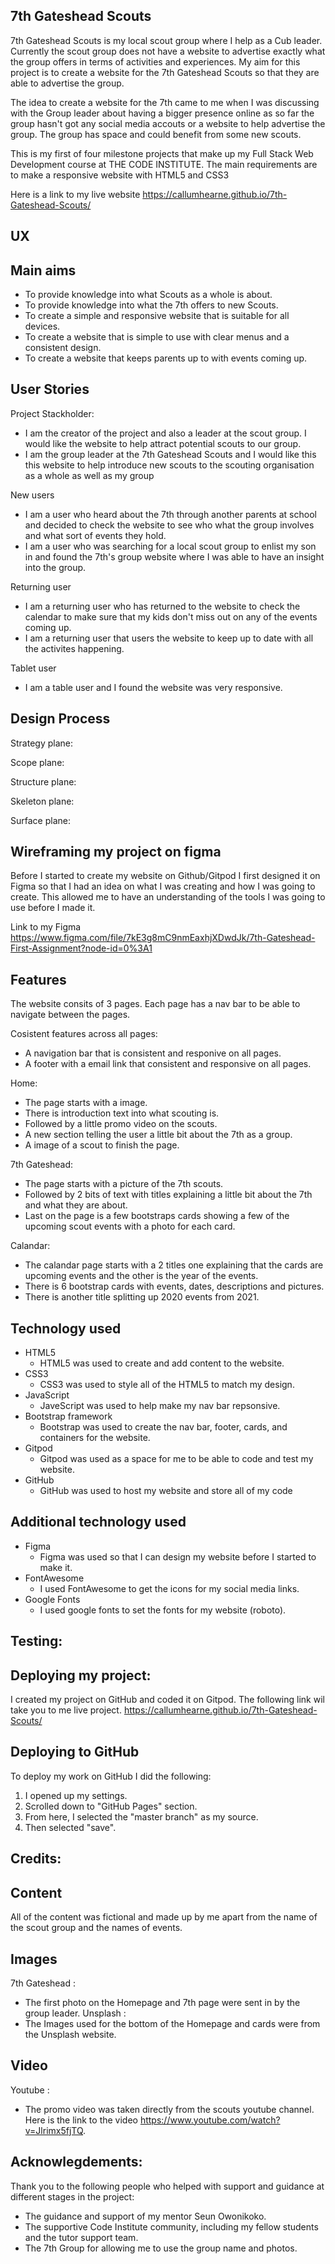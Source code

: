 7th Gateshead Scouts
-

7th Gateshead Scouts is my local scout group where I help as a Cub leader. Currently the scout group does not have a website to advertise exactly what the group offers in terms of activities and experiences. My aim for this project is to create a website for the 7th Gateshead Scouts so that they are able to advertise the group.

The idea to create a website for the 7th came to me when I was discussing with the Group leader about having a bigger presence online as so far the group hasn't got any social media accouts or a website to help advertise the group. The group has space and could benefit from some new scouts.

This is my first of four milestone projects that make up my Full Stack Web Development course at THE CODE INSTITUTE. The main requirements are to make a responsive website with HTML5 and CSS3

Here is a link to my live website  https://callumhearne.github.io/7th-Gateshead-Scouts/

UX
-

Main aims
-

- To provide knowledge into what Scouts as a whole is about.
- To provide knowledge into what the 7th offers to new Scouts.
- To create a simple and responsive website that is suitable for all devices.
- To create a website that is simple to use with clear menus and a consistent design.
- To create a website that keeps parents up to with events coming up.

User Stories
-

Project Stackholder:

- I am the creator of the project and also a leader at the scout group. I would like the website to help attract potential scouts to our group.
- I am the group leader at the 7th Gateshead Scouts and I would like this this website to help introduce new scouts to the scouting organisation as a whole as well as my group

New users

- I am a user who heard about the 7th through another parents at school and decided to check the website to see who what the group involves and what sort of events they hold.
- I am a user who was searching for a local scout group to enlist my son in and found the 7th's group website where I was able to have an insight into the group.

Returning user

- I am a returning user who has returned to the website to check the calendar to make sure that my kids don't miss out on any of the events coming up.
- I am a returning user that users the website to keep up to date with all the activites happening.

Tablet user

- I am a table user and I found the website was very responsive.

Design Process
-

Strategy plane:

Scope plane:

Structure plane:

Skeleton plane:

Surface plane:

Wireframing my project on figma
-
Before I started to create my website on Github/Gitpod I first designed it on Figma so that I had an idea on what I was creating and how I was going to create. This allowed me to have an understanding of the tools I was going to use before I made it.

Link to my Figma
https://www.figma.com/file/7kE3g8mC9nmEaxhjXDwdJk/7th-Gateshead-First-Assignment?node-id=0%3A1

Features
-
The website consits of 3 pages. Each page has a nav bar to be able to navigate between the pages.

Cosistent features across all pages:
- A navigation bar that is consistent and responive on all pages.
- A footer with a email link that consistent and responsive on all pages.

Home:
- The page starts with a image.
- There is introduction text into what scouting is.
- Followed by a little promo video on the scouts.
- A new section telling the user a little bit about the 7th as a group.
- A image of a scout to finish the page.

7th Gateshead:
- The page starts with a picture of the 7th scouts.
- Followed by 2 bits of text with titles explaining a little bit about the 7th and what they are about.
- Last on the page is a few bootstraps cards showing a few of the upcoming scout events with a photo for each card.

Calandar:
- The calandar page starts with a 2 titles one explaining that the cards are upcoming events and the other is the year of the events.
- There is 6 bootstrap cards with events, dates, descriptions and pictures.
- There is another title splitting up 2020 events from 2021.

Technology used
-
- HTML5
   - HTML5 was used to create and add content to the website.
- CSS3
   - CSS3 was used to style all of the HTML5 to match my design.
- JavaScript
   - JaveScript was used to help make my nav bar repsonsive.
- Bootstrap framework
   - Bootstrap was used to create the nav bar, footer, cards, and containers for the website.
- Gitpod
   - Gitpod was used as a space for me to be able to code and test my website.
- GitHub
   - GitHub was used to host my website and store all of my code
   
Additional technology used
-
- Figma
   - Figma was used so that I can design my website before I started to make it.
- FontAwesome
   - I used FontAwesome to get the icons for my social media links.
- Google Fonts
   - I used google fonts to set the fonts for my website (roboto).

Testing:
-

Deploying my project:
-
I created my project on GitHub and coded it on Gitpod. The following link wil take you to me live project. https://callumhearne.github.io/7th-Gateshead-Scouts/

Deploying to GitHub
-
To deploy my work on GitHub I did the following:
1. I opened up my settings.
2. Scrolled down to "GitHub Pages" section.
3. From here, I selected the "master branch" as my source.
4. Then selected "save".

Credits:
-
Content
-
All of the content was fictional and made up by me apart from the name of the scout group and the names of events.

Images
-
7th Gateshead :
- The first photo on the Homepage and 7th page were sent in by the group leader.
Unsplash :
- The Images used for the bottom of the Homepage and cards were from the Unsplash website.

Video
-
Youtube : 
- The promo video was taken directly from the scouts youtube channel. Here is the link to the video https://www.youtube.com/watch?v=Jlrimx5fjTQ.


Acknowlegdements:
-
Thank you to the following people who helped with support and guidance at different stages in the project:

- The guidance and support of my mentor Seun Owonikoko.
- The supportive Code Institute community, including my fellow students and the tutor support team.
- The 7th Group for allowing me to use the group name and photos.

